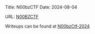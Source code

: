 Title: N00bzCTF
Date: 2024-08-04

URL: [N00BZCTF](https://ctf.n00bzunit3d.xyz)

Writeups can be found at [N00bzCtf-2024]({category}N00bzCtf-2024)


